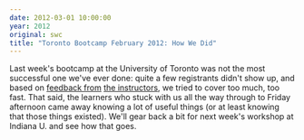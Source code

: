```yaml
---
date: 2012-03-01 10:00:00
year: 2012
original: swc
title: "Toronto Bootcamp February 2012: How We Did"
---
```

<p>Last week's bootcamp at the University of Toronto was not the most successful one we've ever done: quite a few registrants didn't show up, and based on <a href="http://penandpants.com/2012/02/27/teaching-python-at-software-carpentry-toronto-february-2012/">feedback from</a> <a href="http://blog.vrplumber.com/index.php?/archives/2561-First-Lessons-in-Programming,-Software-Carpentry-Review.html">the instructors</a>, we tried to cover too much, too fast. That said, the learners who stuck with us all the way through to Friday afternoon came away knowing a lot of useful things (or at least knowing that those things existed). We'll gear back a bit for next week's workshop at Indiana U. and see how that goes.</p>
